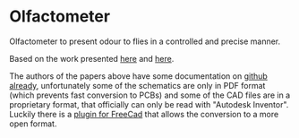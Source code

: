 # Olfactometer

Olfactometer to present odour to flies in a controlled and precise manner.  

Based on the work presented [here](https://www.pnas.org/content/111/47/16925) and [here](https://www.sciencedirect.com/science/article/pii/S2589004218300646).  

The authors of the papers above have some documentation on [github already](https://github.com/grg2rsr/OlfactoryStimulator), unfortunately some of the schematics are only in PDF format (which prevents fast conversion to PCBs) and some of the CAD files are in a proprietary format, that officially can only be read with "Autodesk Inventor". Luckily there is a [plugin for FreeCad](https://github.com/jmplonka/InventorLoader/) that allows the conversion to a more open format.  
